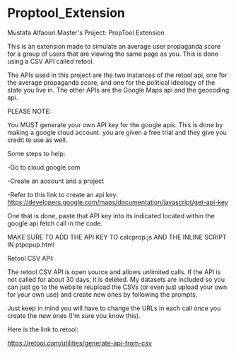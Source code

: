 # Proptool_Extension
Mustafa Alfaouri Master's Project: PropTool Extension

This is an extension made to simulate an average user propaganda score for a group of users that are viewing the same page as you. This is done using a CSV API called retool.

The APIs used in this project are the two instances of the retool api, one for the average propaganda score, and one for the political ideology of the state you live in. The other APIs are the Google Maps api and the geocoding api.

PLEASE NOTE:

You MUST generate your own API key for the google apis. This is done by making a google cloud account. you are given a free trial and they give you credit to use as well.

Some steps to help: 

-Go to cloud.google.com

-Create an account and a project

-Refer to this link to create an api key: https://developers.google.com/maps/documentation/javascript/get-api-key

One that is done, paste that API key into its indicated located within the google api fetch call in the code.

MAKE SURE TO ADD THE API KEY TO calcprop.js AND THE INLINE SCRIPT IN ptpopup.html

Retool CSV API:

The retool CSV API is open source and allows unlimited calls. If the API is not called for about 30 days, it is deleted. My datasets are included so you can just go to the website reupload the CSVs (or even just upload your own for your own use) and create new ones by following the prompts.

Just keep in mind you will have to change the URLs in each call once you create the new ones (I'm sure you know this).

Here is the link to retool:

https://retool.com/utilities/generate-api-from-csv

